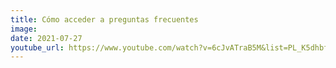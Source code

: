 ```yaml
---
title: Cómo acceder a preguntas frecuentes
image: 
date: 2021-07-27
youtube_url: https://www.youtube.com/watch?v=6cJvATraB5M&list=PL_K5dhbfg0DowESVMxKa2jpzcBsuqB-0h&index=5&ab_channel=Datasketch
---
```




